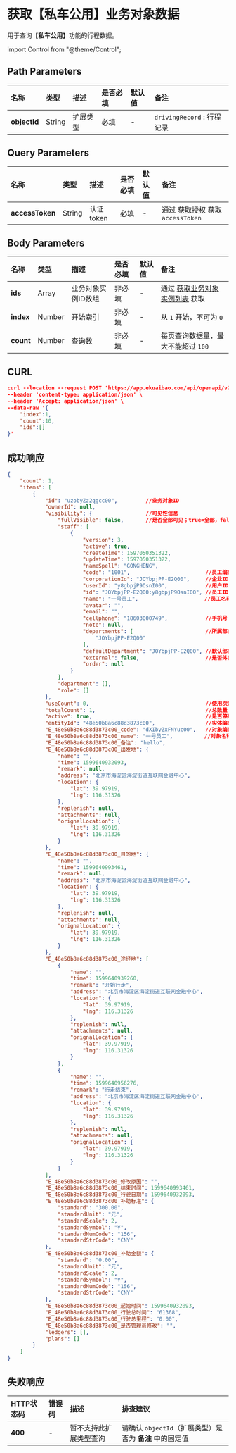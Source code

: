 # 获取【私车公用】业务对象数据
用于查询【**私车公用**】功能的行程数据。

import Control from "@theme/Control";

<Control
method="POST"
url="/api/openapi/v2/extension/PRIVATE_CAR/object/`objectId`/search"
/>

## Path Parameters

| 名称 | 类型 | 描述 | 是否必填 | 默认值 | 备注 |
| :--- | :--- | :--- | :--- |:--- | :--- |
| **objectId** | String | 扩展类型 | 必填 | - | `drivingRecord` : 行程记录 |

## Query Parameters

| 名称 | 类型 | 描述 | 是否必填 | 默认值 | 备注 |
| :--- | :--- | :--- | :--- |:--- | :--- |
| **accessToken** | String | 认证token | 必填 | - | 通过 [获取授权](/docs/open-api/getting-started/auth) 获取 `accessToken` |

## Body Parameters

| 名称 | 类型 | 描述 | 是否必填 | 默认值 | 备注 |
| :--- | :--- | :--- | :--- |:--- | :--- |
| **ids**   | Array  | 业务对象实例ID数组 | 非必填 | - | 通过 [获取业务对象实例列表](/docs/open-api/datalink/get-entity-info) 获取 |
| **index** | Number |  开始索引           | 非必填 | - | 从 `1` 开始，不可为 `0` |
| **count** | Number |  查询数             | 非必填 | - | 每页查询数据量，最大不能超过 `100` |

## CURL
```json
curl --location --request POST 'https://app.ekuaibao.com/api/openapi/v2/extension/PRIVATE_CAR/object/drivingRecord/search?accessToken=Ts0byCA-_A4M00' \
--header 'content-type: application/json' \
--header 'Accept: application/json' \
--data-raw '{
    "index":1,
    "count":10,
    "ids":[]
}'
```

## 成功响应
```json
{
    "count": 1,
    "items": [
        {
            "id": "uzobyZz2qgcc00",         //业务对象ID
            "ownerId": null,
            "visibility": {                 //可见性信息
                "fullVisible": false,       //是否全部可见；true=全部，false=部分人员
                "staff": [
                    {
                        "version": 3,
                        "active": true,
                        "createTime": 1597050351322,
                        "updateTime": 1597050351322,
                        "nameSpell": "GONGHENG",
                        "code": "1001",                        //员工编码
                        "corporationId": "JOYbpjPP-E2Q00",     //企业ID
                        "userId": "y8gbpjP9OsnI00",            //用户ID
                        "id": "JOYbpjPP-E2Q00:y8gbpjP9OsnI00", //员工ID
                        "name": "一号员工",                     //员工名称
                        "avatar": "",
                        "email": "",
                        "cellphone": "18603000749",            //手机号
                        "note": null,
                        "departments": [                       //所属部门
                            "JOYbpjPP-E2Q00"
                        ],
                        "defaultDepartment": "JOYbpjPP-E2Q00", //默认部门
                        "external": false,                     //是否外部人员
                        "order": null
                    }
                ],
                "department": [],
                "role": []
            },
            "useCount": 0,                                     //使用次数
            "totalCount": 1,                                   //总数量
            "active": true,                                    //是否停用
            "entityId": "48e50b8a6c88d3873c00",                //实体编码
            "E_48e50b8a6c88d3873c00_code": "dXIbyZxFNYuc00",   //对象编码
            "E_48e50b8a6c88d3873c00_name": "一号员工",          //对象名称
            "E_48e50b8a6c88d3873c00_备注": "hello",
            "E_48e50b8a6c88d3873c00_出发地": {
                "name": "",
                "time": 1599640932093,
                "remark": null,
                "address": "北京市海淀区海淀街道互联网金融中心",
                "location": {
                    "lat": 39.97919,
                    "lng": 116.31326
                },
                "replenish": null,
                "attachments": null,
                "orignalLocation": {
                    "lat": 39.97919,
                    "lng": 116.31326
                }
            },
            "E_48e50b8a6c88d3873c00_目的地": {
                "name": "",
                "time": 1599640993461,
                "remark": null,
                "address": "北京市海淀区海淀街道互联网金融中心",
                "location": {
                    "lat": 39.97919,
                    "lng": 116.31326
                },
                "replenish": null,
                "attachments": null,
                "orignalLocation": {
                    "lat": 39.97919,
                    "lng": 116.31326
                }
            },
            "E_48e50b8a6c88d3873c00_途经地": [
                {
                    "name": "",
                    "time": 1599640939260,
                    "remark": "开始行走",
                    "address": "北京市海淀区海淀街道互联网金融中心",
                    "location": {
                        "lat": 39.97919,
                        "lng": 116.31326
                    },
                    "replenish": null,
                    "attachments": null,
                    "orignalLocation": {
                        "lat": 39.97919,
                        "lng": 116.31326
                    }
                },
                {
                    "name": "",
                    "time": 1599640956276,
                    "remark": "行走结束",
                    "address": "北京市海淀区海淀街道互联网金融中心",
                    "location": {
                        "lat": 39.97919,
                        "lng": 116.31326
                    },
                    "replenish": null,
                    "attachments": null,
                    "orignalLocation": {
                        "lat": 39.97919,
                        "lng": 116.31326
                    }
                }
            ],
            "E_48e50b8a6c88d3873c00_修改原因": "",
            "E_48e50b8a6c88d3873c00_结束时间": 1599640993461,
            "E_48e50b8a6c88d3873c00_行驶日期": 1599640932093,
            "E_48e50b8a6c88d3873c00_补助标准": {
                "standard": "300.00",
                "standardUnit": "元",
                "standardScale": 2,
                "standardSymbol": "¥",
                "standardNumCode": "156",
                "standardStrCode": "CNY"
            },
            "E_48e50b8a6c88d3873c00_补助金额": {
                "standard": "0.00",
                "standardUnit": "元",
                "standardScale": 2,
                "standardSymbol": "¥",
                "standardNumCode": "156",
                "standardStrCode": "CNY"
            },
            "E_48e50b8a6c88d3873c00_起始时间": 1599640932093,
            "E_48e50b8a6c88d3873c00_行驶总时间": "61368",
            "E_48e50b8a6c88d3873c00_行驶总里程": "0.00",
            "E_48e50b8a6c88d3873c00_是否管理员修改": "",
            "ledgers": [],
            "plans": []
        }
    ]
}
```

## 失败响应

| HTTP状态码 | 错误码 | 描述 | 排查建议 |
| :--- | :--- | :--- | :--- |
| **400** | - | 暂不支持此扩展类型查询 | 请确认 `objectId`（扩展类型）是否为 **备注** 中的固定值 | 